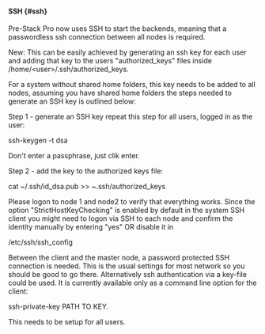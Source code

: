 #### SSH {#ssh}

Pre-Stack Pro now uses SSH to start the backends, meaning that a passwordless ssh connection between all nodes is required.

New: This can be easily achieved by generating an ssh key for each user and adding that key to the users &quot;authorized_keys&quot; files inside /home/&lt;user&gt;/.ssh/authorized_keys.

For a system without shared home folders, this key needs to be added to all nodes, assuming you have shared home folders the steps needed to generate an SSH key is outlined below:

Step 1 - generate an SSH key repeat this step for all users, logged in as the user:

ssh-keygen -t dsa

Don&#039;t enter a passphrase, just clik enter.

Step 2 - add the key to the authorized keys file:

cat ~/.ssh/id_dsa.pub &gt;&gt; ~.ssh/authorized_keys

Please logon to node 1 and node2 to verify that everything works. Since the option &quot;StrictHostKeyChecking&quot; is enabled by default in the system SSH client you might need to logon via SSH to each node and confirm the identity manually by entering &quot;yes&quot; OR disable it in

/etc/ssh/ssh_config

Between the client and the master node, a password protected SSH connection is needed. This is the usual settings for most network so you should be good to go there. Alternatively ssh authentication via a key-file could be used. It is currently available only as a command line option for the client:

ssh-private-key PATH TO KEY.

This needs to be setup for all users.